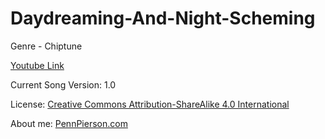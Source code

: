 # Daydreaming-And-Night-Scheming
Genre - Chiptune

[Youtube Link](https://www.youtube.com/watch?v=yQkFTZHZrII&list=PLye9mcKwe2zy3KW8uK_3F7HVMjJjdqSqU&index=11)

Current Song Version: 1.0

License: [Creative Commons Attribution-ShareAlike 4.0 International](http://creativecommons.org/licenses/by-sa/4.0/)

About me: [PennPierson.com](http://pennpierson.com/about.php)